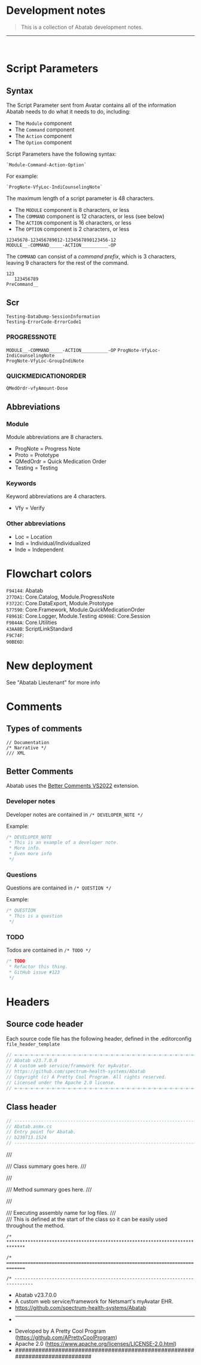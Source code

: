 # Development notes

>This is a collection of Abatab development notes.

***

<br>

# Script Parameters

## Syntax

The Script Parameter sent from Avatar contains all of the information Abatab needs to do what it needs to do, including:

* The `Module` component
* The `Command` component
* The `Action` component
* The `Option` component

Script Parameters have the following syntax:

    `Module-Command-Action-Option`

For example:

    `ProgNote-VfyLoc-IndiCounselingNote`

The maximum length of a script parameter is 48 characters.

* The `MODULE` component is 8 characters, or less
* The `COMMAND` component is 12 characters, or less (see below)
* The `ACTION` component is 16 characters, or less
* The `OPTION` component is 2 characters, or less

```
12345678-123456789012-1234567890123456-12
MODULE__-COMMAND_____-ACTION__________-OP
```


The `COMMAND` can consist of a *command prefix*, which is 3 characters, leaving 9 characters for the rest of the command.

```
123
   123456789
PreCommand__
```

## Scr

`Testing-DataDump-SessionInformation`  
`Testing-ErrorCode-ErrorCode1`  

### PROGRESSNOTE
`MODULE__-COMMAND_____-ACTION__________-OP`
`ProgNote-VfyLoc-IndiCounselingNote`  
`ProgNote-VfyLoc-GroupIndiNote`

### QUICKMEDICATIONORDER
`QMedOrdr-vfyAmount-Dose`


## Abbreviations

### Module

Module abbreviations are 8 characters.

* ProgNote = Progress Note
* Proto    = Prototype
* QMedOrdr = Quick Medication Order
* Testing  = Testing

### Keywords

Keyword abbreviations are 4 characters.

* Vfy  = Verify  

### Other abbreviations

* Loc  = Location
* Indi = Individual/Individualized
* Inde = Independent



# Flowchart colors

`F94144`: Abatab  
`277DA1`: Core.Catalog, Module.ProgressNote  
`F3722C`: Core.DataExport, Module.Prototype  
`577590`: Core.Framework, Module.QuickMedicationOrder  
`F8961E`: Core.Logger, Module.Testing
`4D908E`: Core.Session  
`F9844A`: Core.Utilities  
`43AA8B`: ScriptLinkStandard  
`F9C74F`:  
`90BE6D`:  


# New deployment

See "Abatab Lieutenant" for more info



# Comments

## Types of comments

`// Documentation`  
`/* Narrative */`  
`/// XML`

## Better Comments

Abatab uses the [Better Comments VS2022](https://marketplace.visualstudio.com/items?itemName=OmarRwemi.BetterCommentsVS2022) extension.

### Developer notes

Developer notes are contained in `/* DEVELOPER_NOTE */`

Example:

```csharp
/* DEVELOPER_NOTE
 * This is an example of a developer note.
 * More info.
 * Even more info
 */
```

### Questions

Questions are contained in `/* QUESTION */`

Example:

```csharp
/* QUESTION
 * This is a question
 */
```

### TODO

Todos are contained in `/* TODO */`

```csharp
/* TODO
 * Refactor this thing.
 * GitHub issue #123
 */
```

# Headers

## Source code header

Each source code file has the following header, defined in the .editorconfig `file_header_template`

```csharp
// =-=-=-=-=-=-=-=-=-=-=-=-=-=-=-=-=-=-=-=-=-=-=-=-=-=-=-=-=-=-=-=-=-=-=-=-=-=-=
// Abatab v23.7.0.0
// A custom web service/framework for myAvatar.
// https://github.com/spectrum-health-systems/Abatab
// Copyright (c) A Pretty Cool Program. All rights reserved.
// Licensed under the Apache 2.0 license.
// =-=-=-=-=-=-=-=-=-=-=-=-=-=-=-=-=-=-=-=-=-=-=-=-=-=-=-=-=-=-=-=-=-=-=-=-=-=-=
```
## Class header

```csharp
// -----------------------------------------------------------------------------
// Abatab.asmx.cs
// Entry point for Abatab.
// b230713.1524
// -----------------------------------------------------------------------------
```












/// <summary>
/// Class summary goes here.
/// </summary>

/// <summary>
/// Method summary goes here.
/// </summary>

/// <summary>
/// Executing assembly name for log files.
/// </summary>
/// <remarks>This is defined at the start of the class so it can be easily used throughout the method.</remarks>



`/* *****************************************************************************`

`/* =============================================================================`

`/* -----------------------------------------------------------------------------`

 * Abatab v23.7.0.0
 * A custom web service/framework for Netsmart's myAvatar EHR.
 * https://github.com/spectrum-health-systems/Abatab
 * -----------------------------------------------------------------------------
 * Developed by A Pretty Cool Program (https://github.com/APrettyCoolProgram)
 * Apache 2.0 (https://www.apache.org/licenses/LICENSE-2.0.html)
 * #############################################################################